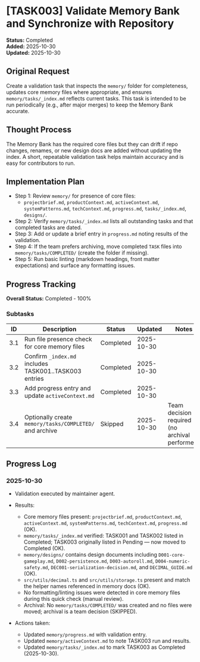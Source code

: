 # [TASK003] Validate Memory Bank and Synchronize with Repository

**Status:** Completed  
**Added:** 2025-10-30  
**Updated:** 2025-10-30

## Original Request

Create a validation task that inspects the `memory/` folder for completeness, updates core memory files where appropriate, and ensures `memory/tasks/_index.md` reflects current tasks. This task is intended to be run periodically (e.g., after major merges) to keep the Memory Bank accurate.

## Thought Process

The Memory Bank has the required core files but they can drift if repo changes, renames, or new design docs are added without updating the index. A short, repeatable validation task helps maintain accuracy and is easy for contributors to run.

## Implementation Plan

- Step 1: Review `memory/` for presence of core files:
  - `projectbrief.md`, `productContext.md`, `activeContext.md`, `systemPatterns.md`, `techContext.md`, `progress.md`, `tasks/_index.md`, `designs/`.
- Step 2: Verify `memory/tasks/_index.md` lists all outstanding tasks and that completed tasks are dated.
- Step 3: Add or update a brief entry in `progress.md` noting results of the validation.
- Step 4: If the team prefers archiving, move completed `TASK` files into `memory/tasks/COMPLETED/` (create the folder if missing).
- Step 5: Run basic linting (markdown headings, front matter expectations) and surface any formatting issues.

## Progress Tracking

**Overall Status:** Completed - 100%

### Subtasks

| ID  | Description                                            | Status         | Updated    | Notes |
| --- | ------------------------------------------------------ | -------------- | ---------- | ----- |
| 3.1 | Run file presence check for core memory files          | Completed      | 2025-10-30 |       |
| 3.2 | Confirm `_index.md` includes TASK001..TASK003 entries  | Completed      | 2025-10-30 |       |
| 3.3 | Add progress entry and update `activeContext.md`      | Completed      | 2025-10-30 |       |
| 3.4 | Optionally create `memory/tasks/COMPLETED/` and archive | Skipped        | 2025-10-30 | Team decision required (no archival performed) |

## Progress Log

### 2025-10-30

- Validation executed by maintainer agent.

- Results:
  - Core memory files present: `projectbrief.md`, `productContext.md`, `activeContext.md`, `systemPatterns.md`, `techContext.md`, `progress.md` (OK).
  - `memory/tasks/_index.md` verified: TASK001 and TASK002 listed in Completed; TASK003 originally listed in Pending — now moved to Completed (OK).
  - `memory/designs/` contains design documents including `D001-core-gameplay.md`, `D002-persistence.md`, `D003-autoroll.md`, `D004-numeric-safety.md`, `DEC001-serialization-decision.md`, and `DECIMAL_GUIDE.md` (OK).
  - `src/utils/decimal.ts` and `src/utils/storage.ts` present and match the helper names referenced in memory docs (OK).
  - No formatting/linting issues were detected in core memory files during this quick check (manual review).
  - Archival: No `memory/tasks/COMPLETED/` was created and no files were moved; archival is a team decision (SKIPPED).

- Actions taken:
  - Updated `memory/progress.md` with validation entry.
  - Updated `memory/activeContext.md` to note TASK003 run and results.
  - Updated `memory/tasks/_index.md` to mark TASK003 as Completed (2025-10-30).

